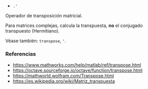 - `.'`

Operador de transposición matricial.

Para matrices complejas, calcula la transpuesta, **no** el conjugado
transpuesto (Hermitiano).

Véase también: `transpose`, `'`.

### Referencias

- https://www.mathworks.com/help/matlab/ref/transpose.html
- https://octave.sourceforge.io/octave/function/transpose.html
- https://mathworld.wolfram.com/Transpose.html
- https://es.wikipedia.org/wiki/Matriz_transpuesta
